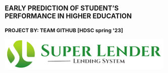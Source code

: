 ## EARLY PREDICTION OF STUDENT’S PERFORMANCE IN HIGHER EDUCATION

### PROJECT BY: TEAM GITHUB [HDSC spring '23]

<img src="https://github.com/Nsb2020/Loan-Default-Prediction-/blob/main/Super%20lender.png">

